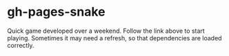 # gh-pages-snake

Quick game developed over a weekend. Follow the link above to start playing. 
Sometimes it may need a refresh, so that dependencies are loaded correctly.
